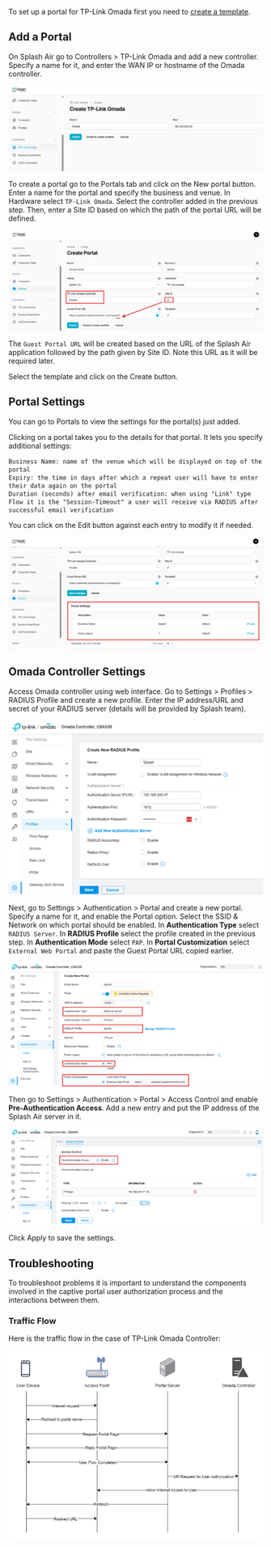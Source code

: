 To set up a portal for TP-Link Omada first you need to [create a template](../defining-templates.md).

## Add a Portal

On Splash Air go to Controllers > TP-Link Omada and add a new controller. Specify a name for it, and enter the WAN IP or hostname of the Omada controller.

![Omada Controller](../assets/images/portals/omada/controller.png)

To create a portal go to the Portals tab and click on the New portal button. Enter a name for the portal and specify the business and venue. In Hardware select `TP-Link Omada`. Select the controller added in the previous step. Then, enter a Site ID based on which the path of the portal URL will be defined.

![Omada Portal](../assets/images/portals/omada/portal-url.png)

The `Guest Portal URL` will be created based on the URL of the Splash Air application followed by the path given by Site ID. Note this URL as it will be required later.

Select the template and click on the Create button.

## Portal Settings

You can go to Portals to view the settings for the portal(s) just added.

Clicking on a portal takes you to the details for that portal. It lets you specify additional settings:

```
Business Name: name of the venue which will be displayed on top of the portal
Expiry: the time in days after which a repeat user will have to enter their data again on the portal
Duration (seconds) after email verification: when using "Link" type Flow it is the "Session-Timeout" a user will receive via RADIUS after successful email verification 
```

You can click on the Edit button against each entry to modify it if needed.

![Omada Portal Settings](../assets/images/portals/omada/portal-settings.png)

## Omada Controller Settings

Access Omada controller using web interface. Go to Settings > Profiles > RADIUS Profile and create a new profile. Enter the IP address/URL and secret of your RADIUS server (details will be provided by Splash team).

![RADIUS Profile](../assets/images/portals/omada/radius-profile.png)

Next, go to Settings > Authentication > Portal and create a new portal. Specify a name for it, and enable the Portal option. Select the SSID & Network on which portal should be enabled. In **Authentication Type** select `RADIUS Server`. In **RADIUS Profile** select the profile created in the previous step. In **Authentication Mode** select `PAP`. In **Portal Customization** select `External Web Portal` and paste the Guest Portal URL copied earlier.

![Portal](../assets/images/portals/omada/portal.png)

Then go to Settings > Authentication > Portal > Access Control and enable **Pre-Authentication Access**. Add a new entry and put the IP address of the Splash Air server in it.

![Access Control](../assets/images/portals/omada/access-control.png)

Click Apply to save the settings.

## Troubleshooting

To troubleshoot problems it is important to understand the components involved in the captive portal user authorization process and the interactions between them.

### Traffic Flow

Here is the traffic flow in the case of TP-Link Omada Controller:

![Traffic Flow](../assets/images/portals/omada/traffic-flow.png)

